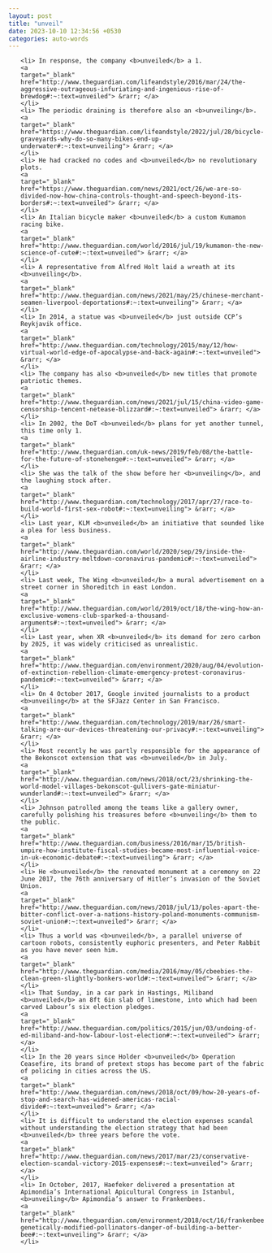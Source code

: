 ```yaml
---
layout: post
title: "unveil"
date: 2023-10-10 12:34:56 +0530
categories: auto-words
---
```

<ol>

    <li> In response, the company <b>unveiled</b> a 1.
    <a 
    target="_blank" 
    href="http://www.theguardian.com/lifeandstyle/2016/mar/24/the-aggressive-outrageous-infuriating-and-ingenious-rise-of-brewdog#:~:text=unveiled"> &rarr; </a>
    </li>
    <li> The periodic draining is therefore also an <b>unveiling</b>.
    <a 
    target="_blank" 
    href="https://www.theguardian.com/lifeandstyle/2022/jul/28/bicycle-graveyards-why-do-so-many-bikes-end-up-underwater#:~:text=unveiling"> &rarr; </a>
    </li>
    <li> He had cracked no codes and <b>unveiled</b> no revolutionary plots.
    <a 
    target="_blank" 
    href="https://www.theguardian.com/news/2021/oct/26/we-are-so-divided-now-how-china-controls-thought-and-speech-beyond-its-borders#:~:text=unveiled"> &rarr; </a>
    </li>
    <li> An Italian bicycle maker <b>unveiled</b> a custom Kumamon racing bike.
    <a 
    target="_blank" 
    href="http://www.theguardian.com/world/2016/jul/19/kumamon-the-new-science-of-cute#:~:text=unveiled"> &rarr; </a>
    </li>
    <li> A representative from Alfred Holt laid a wreath at its <b>unveiling</b>.
    <a 
    target="_blank" 
    href="http://www.theguardian.com/news/2021/may/25/chinese-merchant-seamen-liverpool-deportations#:~:text=unveiling"> &rarr; </a>
    </li>
    <li> In 2014, a statue was <b>unveiled</b> just outside CCP’s Reykjavik office.
    <a 
    target="_blank" 
    href="http://www.theguardian.com/technology/2015/may/12/how-virtual-world-edge-of-apocalypse-and-back-again#:~:text=unveiled"> &rarr; </a>
    </li>
    <li> The company has also <b>unveiled</b> new titles that promote patriotic themes.
    <a 
    target="_blank" 
    href="http://www.theguardian.com/news/2021/jul/15/china-video-game-censorship-tencent-netease-blizzard#:~:text=unveiled"> &rarr; </a>
    </li>
    <li> In 2002, the DoT <b>unveiled</b> plans for yet another tunnel, this time only 1.
    <a 
    target="_blank" 
    href="http://www.theguardian.com/uk-news/2019/feb/08/the-battle-for-the-future-of-stonehenge#:~:text=unveiled"> &rarr; </a>
    </li>
    <li> She was the talk of the show before her <b>unveiling</b>, and the laughing stock after.
    <a 
    target="_blank" 
    href="http://www.theguardian.com/technology/2017/apr/27/race-to-build-world-first-sex-robot#:~:text=unveiling"> &rarr; </a>
    </li>
    <li> Last year, KLM <b>unveiled</b> an initiative that sounded like a plea for less business.
    <a 
    target="_blank" 
    href="http://www.theguardian.com/world/2020/sep/29/inside-the-airline-industry-meltdown-coronavirus-pandemic#:~:text=unveiled"> &rarr; </a>
    </li>
    <li> Last week, The Wing <b>unveiled</b> a mural advertisement on a street corner in Shoreditch in east London.
    <a 
    target="_blank" 
    href="http://www.theguardian.com/world/2019/oct/18/the-wing-how-an-exclusive-womens-club-sparked-a-thousand-arguments#:~:text=unveiled"> &rarr; </a>
    </li>
    <li> Last year, when XR <b>unveiled</b> its demand for zero carbon by 2025, it was widely criticised as unrealistic.
    <a 
    target="_blank" 
    href="http://www.theguardian.com/environment/2020/aug/04/evolution-of-extinction-rebellion-climate-emergency-protest-coronavirus-pandemic#:~:text=unveiled"> &rarr; </a>
    </li>
    <li> On 4 October 2017, Google invited journalists to a product <b>unveiling</b> at the SFJazz Center in San Francisco.
    <a 
    target="_blank" 
    href="http://www.theguardian.com/technology/2019/mar/26/smart-talking-are-our-devices-threatening-our-privacy#:~:text=unveiling"> &rarr; </a>
    </li>
    <li> Most recently he was partly responsible for the appearance of the Bekonscot extension that was <b>unveiled</b> in July.
    <a 
    target="_blank" 
    href="http://www.theguardian.com/news/2018/oct/23/shrinking-the-world-model-villages-bekonscot-gullivers-gate-miniatur-wunderland#:~:text=unveiled"> &rarr; </a>
    </li>
    <li> Johnson patrolled among the teams like a gallery owner, carefully polishing his treasures before <b>unveiling</b> them to the public.
    <a 
    target="_blank" 
    href="http://www.theguardian.com/business/2016/mar/15/british-umpire-how-institute-fiscal-studies-became-most-influential-voice-in-uk-economic-debate#:~:text=unveiling"> &rarr; </a>
    </li>
    <li> He <b>unveiled</b> the renovated monument at a ceremony on 22 June 2017, the 76th anniversary of Hitler’s invasion of the Soviet Union.
    <a 
    target="_blank" 
    href="http://www.theguardian.com/news/2018/jul/13/poles-apart-the-bitter-conflict-over-a-nations-history-poland-monuments-communism-soviet-union#:~:text=unveiled"> &rarr; </a>
    </li>
    <li> Thus a world was <b>unveiled</b>, a parallel universe of cartoon robots, consistently euphoric presenters, and Peter Rabbit as you have never seen him.
    <a 
    target="_blank" 
    href="http://www.theguardian.com/media/2016/may/05/cbeebies-the-clean-green-slightly-bonkers-world#:~:text=unveiled"> &rarr; </a>
    </li>
    <li> That Sunday, in a car park in Hastings, Miliband <b>unveiled</b> an 8ft 6in slab of limestone, into which had been carved Labour’s six election pledges.
    <a 
    target="_blank" 
    href="http://www.theguardian.com/politics/2015/jun/03/undoing-of-ed-miliband-and-how-labour-lost-election#:~:text=unveiled"> &rarr; </a>
    </li>
    <li> In the 20 years since Holder <b>unveiled</b> Operation Ceasefire, its brand of pretext stops has become part of the fabric of policing in cities across the US.
    <a 
    target="_blank" 
    href="http://www.theguardian.com/news/2018/oct/09/how-20-years-of-stop-and-search-has-widened-americas-racial-divide#:~:text=unveiled"> &rarr; </a>
    </li>
    <li> It is difficult to understand the election expenses scandal without understanding the election strategy that had been <b>unveiled</b> three years before the vote.
    <a 
    target="_blank" 
    href="http://www.theguardian.com/news/2017/mar/23/conservative-election-scandal-victory-2015-expenses#:~:text=unveiled"> &rarr; </a>
    </li>
    <li> In October, 2017, Haefeker delivered a presentation at Apimondia’s International Apicultural Congress in Istanbul, <b>unveiling</b> Apimondia’s answer to Frankenbees.
    <a 
    target="_blank" 
    href="http://www.theguardian.com/environment/2018/oct/16/frankenbees-genetically-modified-pollinators-danger-of-building-a-better-bee#:~:text=unveiling"> &rarr; </a>
    </li>